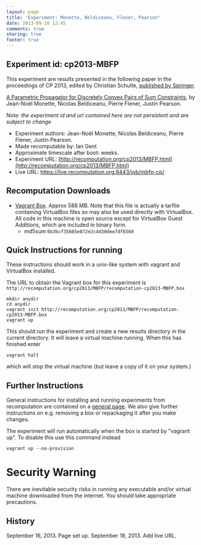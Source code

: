 ```yaml
---
layout: page
title: "Experiment: Monette, Beldiceanu, Flener, Pearson"
date: 2013-09-16 12:45
comments: true
sharing: true
footer: true
---
```


## Experiment id: cp2013-MBFP 

This experiment are results presented in the following paper in the proceedings of CP 2013, edited by Christian Schulte,
[published by Springer](https://www.springer.com/computer/theoretical+computer+science/book/978-3-642-40626-3).

[A Parametric Propagator for Discretely Convex Pairs of Sum Constraints](http://link.springer.com/chapter/10.1007/978-3-642-40627-0_40), 
by 
Jean-Noël Monette, Nicolas Beldiceanu, Pierre Flener, Justin Pearson.  


*Note: the experiment id and url contained here are not persistent and are subject to change*

* Experiment authors: Jean-Noël Monette, Nicolas Beldiceanu, Pierre Flener, Justin Pearson.
* Made recomputable by: Ian Gent
* Approximate timescale after boot: weeks.
* Experiment URL: [http://recomputation.org/cp2013/MBFP.html](http://recomputation.org/cp2013/MBFP.html)
* Live URL: https://live.recomputation.org:8443/job/mbfp-cp/

## Recomputation Downloads

* [Vagrant Box](MBFP/recomputation-cp2013-MBFP.box). Approx 588 MB. 
Note that this file is actually a tarfile containing VirtualBox files so may also be used directly with VirtualBox.  All code in this machine is open source except for VirtualBox Guest Additions, which are included in binary form.  
    * md5sum `6b3bcf35685e872e2c4d30dee7df6560`

## Quick Instructions for running 

These instructions should work in a unix-like system with vagrant and VirtualBox installed.
    
The URL to obtain the Vagrant box for this experiment is 
`http://recomputation.org/cp2013/MBFP/recomputation-cp2013-MBFP.box`

    mkdir anydir
    cd anydir
    vagrant init http://recomputation.org/cp2013/MBFP/recomputation-cp2013-MBFP.box
    vagrant up
   
This should run the experiment and create a new results directory in the current directory. 
It will leave a virtual machine running.  When this has finished enter

    vagrant halt

which will stop the virtual machine (but leave a copy of it on your system.)
     
## Further Instructions 

General instructions for installing and running experiments from recomputation are contained on a [general page](general_instructions.html). We also give further instructions on e.g. removing a box or repackaging it after you make changes.

The experiment will run automatically when the box is started by "vagrant up".  To disable this use this command instead 

    vagrant up --no-provision

# Security Warning

There are inevitable security risks in running any executable and/or virtual machine downloaded from the internet. You should take appropriate precautions.

## History

September 16, 2013.  Page set up.
September 18, 2013. Add live URL.


